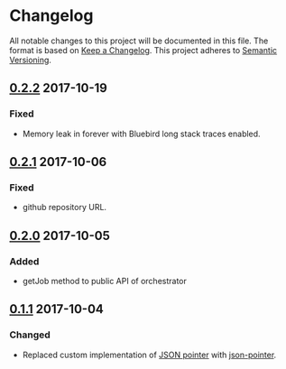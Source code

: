 # Changelog

All notable changes to this project will be documented in this file. The format is based on [Keep a Changelog](http://keepachangelog.com/en/1.0.0/).
This project adheres to [Semantic Versioning](http://semver.org/spec/v2.0.0.html).

## [0.2.2] 2017-10-19

### Fixed

- Memory leak in forever with Bluebird long stack traces enabled.

## [0.2.1] 2017-10-06

### Fixed

- github repository URL.

## [0.2.0] 2017-10-05

### Added

- getJob method to public API of orchestrator

## [0.1.1] 2017-10-04

### Changed

- Replaced custom implementation of [JSON pointer](https://tools.ietf.org/html/rfc6901) with [json-pointer](https://www.npmjs.com/package/json-pointer).

[0.2.2]: https://github.com/Merlin-Taylor/environment-manager/compare/0.2.1...0.2.2
[0.2.1]: https://github.com/Merlin-Taylor/environment-manager/compare/0.2.0...0.2.1
[0.2.0]: https://github.com/Merlin-Taylor/environment-manager/compare/0.1.1...0.2.0
[0.1.1]: https://github.com/Merlin-Taylor/environment-manager/compare/0.1.1-rc1...0.1.1